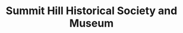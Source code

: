 ---
layout: repo
title: "Summit Hill Historical Society and Museum"
id: 14945
permalink: repos/14945/
---